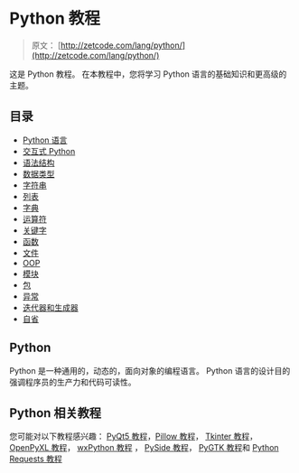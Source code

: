 # Python 教程

> 原文： [http://zetcode.com/lang/python/](http://zetcode.com/lang/python/)

这是 Python 教程。 在本教程中，您将学习 Python 语言的基础知识和更高级的主题。

## 目录



*   [Python 语言](python/)
*   [交互式 Python](interactivepython/)
*   [语法结构](lexicalstructure/)
*   [数据类型](datatypes/)
*   [字符串](strings/)
*   [列表](lists/)
*   [字典](dictionaries/)
*   [运算符](operators/)
*   [关键字](keywords/)
*   [函数](functions/)
*   [文件](files/)
*   [OOP](oop/)
*   [模块](modules/)
*   [包](packages/)
*   [异常](exceptions/)
*   [迭代器和生成器](itergener/)
*   [自省](introspection/)



## Python

Python 是一种通用的，动态的，面向对象的编程语言。 Python 语言的设计目的强调程序员的生产力和代码可读性。

## Python 相关教程

您可能对以下教程感兴趣： [PyQt5 教程](/gui/pyqt5/)，[Pillow 教程](/python/pillow/)， [Tkinter 教程](/tkinter/)， [OpenPyXL 教程](/articles/openpyxl/)， [wxPython 教程](/wxpython/) ， [PySide 教程](/gui/pysidetutorial/)， [PyGTK 教程](/gui/pygtk/)和 [Python Requests 教程](/web/pythonrequests/)